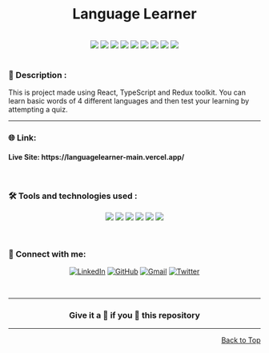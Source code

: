 <div id="top">
<h1 align="center">Language Learner</h1>

<div align="center">
  <br>
  <img src="https://img.shields.io/github/repo-size/Avinash905/languageLearner?style=for-the-badge" />
  <img src="https://img.shields.io/github/issues/Avinash905/languageLearner?style=for-the-badge" />
    <img src="https://img.shields.io/github/issues-closed-raw/Avinash905/languageLearner?style=for-the-badge" />
    <img src="https://img.shields.io/github/last-commit/Avinash905/languageLearner?style=for-the-badge" />
    <img src="https://img.shields.io/github/issues-pr/Avinash905/languageLearner?style=for-the-badge" />
    <img src="https://img.shields.io/github/issues-pr-closed-raw/Avinash905/languageLearner?style=for-the-badge" />
    <img src="https://img.shields.io/github/forks/Avinash905/languageLearner?style=for-the-badge" />
    <img src="https://img.shields.io/github/stars/Avinash905/languageLearner?style=for-the-badge" />
    <img src="https://img.shields.io/github/contributors-anon/Avinash905/languageLearner?style=for-the-badge" />
  </div>
  <br>

<h3>📝 Description :</h3>
This is project made using React, TypeScript and Redux toolkit. You can learn basic words of 4 different languages and then test your learning by attempting a quiz.

<br>

---

### 🌐 Link:

<h4> Live Site: https://languagelearner-main.vercel.app/ </h4>

<br>

### 🛠️ Tools and technologies used :

<div align=center>

![](https://img.shields.io/badge/HTML5-E34F26?style=for-the-badge&logo=html5&logoColor=white)
![](https://img.shields.io/badge/CSS3-1572B6?style=for-the-badge&logo=css3&logoColor=white)
![](https://img.shields.io/badge/Redux-593D88?style=for-the-badge&logo=redux&logoColor=white)
![](https://img.shields.io/badge/TypeScript-007ACC?style=for-the-badge&logo=typescript&logoColor=white)
![](https://img.shields.io/badge/React-20232A?style=for-the-badge&logo=react&logoColor=white&color=148dff)
![](https://img.shields.io/badge/Material--UI-0081CB?style=for-the-badge&logo=material-ui&logoColor=white)

</div>

<br>

### 👋 Connect with me:

<div align=center>

[![LinkedIn](https://img.shields.io/badge/LinkedIn-0A66C2.svg?style=for-the-badge&logo=LinkedIn&logoColor=white)](https://www.linkedin.com/in/dunna-avinash)
[![GitHub](https://img.shields.io/badge/GitHub-100000?style=for-the-badge&logo=github&logoColor=white)](https://github.com/Avinash905)
[![Gmail](https://img.shields.io/badge/Gmail-D14836?style=for-the-badge&logo=gmail&logoColor=white)](avinash.90527@gmail.com)
[![Twitter](https://img.shields.io/badge/Twitter-1DA1F2?style=for-the-badge&logo=twitter&logoColor=white)](https://twitter.com/avinashdunna)

</div>

<br>

---

<h3 align="center"> Give it a 🌟 if you 🧡 this repository </h3>

---

<p align="right"><a href="#top">Back to Top</a></p>

</div>
